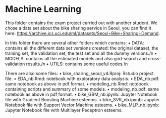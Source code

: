 # Machine Learning
This folder contains the exam project carried out with another student. 
We chose a data set about the bike sharing service in Seoul, you can find it here: https://archive.ics.uci.edu/ml/datasets/Seoul+Bike+Sharing+Demand.

In this folder there are several other folders which contains:
• DATA: contains all the different data set versions created: the original dataset, the training set, the validation set, the test set and all the dummy versions./n
• MODELS: contains all the estimated models and also grid-search and cross-validation results./n
• UTILS: contains some useful codes./n

There are also some files:
• bike_sharing_seoul_v4.Rproj: Rstudio project file.
• EDA_nb.Rmd: notebook with exploratory data analysis.
• EDA_nb.pdf: same notebook as above in pdf format.
• modeling_nb.Rmd: notebook containing scripts and summary of some models.
• modeling_nb.pdf: same notebook as above in pdf format.
• bike_GBM_nb.ipynb: Jupyter Notebook file with Gradient Boosting Machine esteems.
• bike_SVR_nb.ipynb: Jupyter Notebook file with Support Vector Machine esteems.
• bike_MLP_nb.ipynb: Jupyter Notebook file with Multilayer Peceptron esteems.
